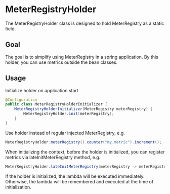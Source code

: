 # MeterRegistryHolder

The MeterRegistryHolder class is designed to hold MeterRegistry as a static field.

## Goal

The goal is to simplify using MeterRegistry in a spring application.
By this holder, you can use metrics outside the bean classes.

## Usage

Initialize holder on application start

```java
@Configuration
public class MeterRegistryHolderInitializer {
    MeterRegistryHolderInitializer(MeterRegistry meterRegistry) {
        MeterRegistryHolder.init(meterRegistry);
    }
}
```

Use holder instead of regular injected MeterRegistry, e.g.

```java
MeterRegistryHolder.meterRegistry().counter("my.metric").increment();
```

When initializing the context, before the holder is initialized, you can register metrics via lateInitMeterRegistry method, e.g.

```java
MeterRegistryHolder.lateInitMeterRegistry(meterRegistry -> meterRegistry.counter("my.metric").increment());
```

If the holder is initialized, the lambda will be executed immediately. 
Otherwise, the lambda will be remembered and executed at the time of initialization.
